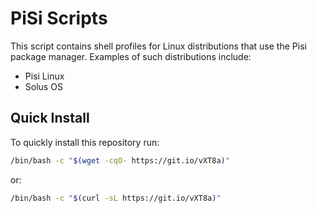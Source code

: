 # PiSi Scripts
This script contains shell profiles for Linux distributions that use the Pisi package manager. Examples of such distributions include:

* Pisi Linux
* Solus OS

## Quick Install
To quickly install this repository run:

```bash
/bin/bash -c "$(wget -cqO- https://git.io/vXT8a)"
```

or:

```bash
/bin/bash -c "$(curl -sL https://git.io/vXT8a)"
```
